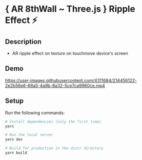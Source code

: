 # { AR 8thWall ~ Three.js } Ripple Effect ⚡

## Description

- AR ripple effect on texture on touchmove device's screen

## Demo

https://user-images.githubusercontent.com/4311684/214456122-2e2b56e6-68a5-4a9b-8a32-5ce7ca9960ce.mp4


## Setup

Run the following commands:

```bash
# Install dependencies (only the first time)
yarn

# Run the local server
yarn dev

# Build for production in the dist/ directory
yarn build
```
